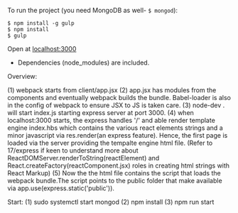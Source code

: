To run the project (you need MongoDB as well- `$ mongod`):

```
$ npm install -g gulp
$ npm install
$ gulp
```

Open at <localhost:3000>

* Dependencies (node_modules) are included.

Overview:

(1) webpack starts from client/app.jsx
(2) app.jsx has modules from the components and eventually webpack builds the bundle. Babel-loader is also in the config of webpack to ensure JSX to JS is taken care.
(3) node-dev . will start index.js starting express server at port 3000.
(4) when localhost:3000 starts, the express handles '/' and able render template engine index.hbs which contains the various react elements strings and a minor javascript via res.render(an express feature). Hence, the first page is loaded via the server providing the tempalte engine html file. (Refer to 17/express if keen to understand more about ReactDOMServer.renderToString(reactElement) and React.createFactory(reactComponent.jsx) roles in creating html strings with React Markup)
(5) Now the the html file contains the script that loads the webpack bundle.The script points to the public folder that make available via app.use(express.static('public')).

Start:
(1) sudo systemctl start mongod 
(2) npm install
(3) npm run start